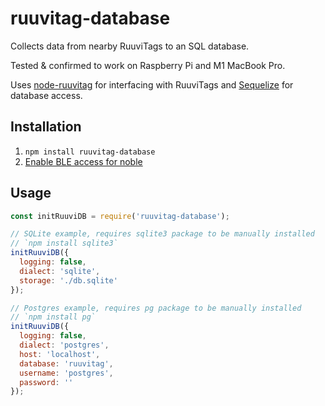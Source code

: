 # ruuvitag-database
Collects data from nearby RuuviTags to an SQL database.

Tested & confirmed to work on Raspberry Pi and M1 MacBook Pro.

Uses [node-ruuvitag](https://github.com/pakastin/node-ruuvitag) for interfacing with RuuviTags and [Sequelize](https://sequelize.org) for database access.

## Installation
1. ```npm install ruuvitag-database```
1. [Enable BLE access for noble](https://github.com/abandonware/noble#installation)

## Usage
```js
const initRuuviDB = require('ruuvitag-database');

// SQLite example, requires sqlite3 package to be manually installed
// `npm install sqlite3`
initRuuviDB({
  logging: false,
  dialect: 'sqlite',
  storage: './db.sqlite'
});

// Postgres example, requires pg package to be manually installed
// `npm install pg`
initRuuviDB({
  logging: false,
  dialect: 'postgres',
  host: 'localhost',
  database: 'ruuvitag',
  username: 'postgres',
  password: ''
});
```
